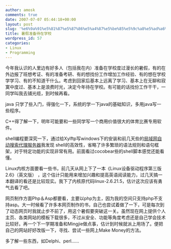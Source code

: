 ```yaml
---
author: amosk
comments: true
date: 2007-07-07 05:44:18+00:00
layout: post
slug: '%e6%9a%91%e5%81%87%e5%87%86%e5%a4%87%e5%be%85%e5%9c%a8%e5%ad%a6%e6%a0%a1'
title: 暑假准备待在学校
wordpress_id: 57
categories:
- Linux
- Programming
---
```


今年我认识的人里边有好多人（包括我在内）准备在学校度过漫长的暑假，有的在外边报了班想考证、有的准备考研、有的想找份工作增加工作经验、有的想在学校学学习、有的不知道干什么。考虑到回家后基本上远离了学习、基本上在无聊和寂寞中度过、基本上是浪费时光，决定今年待在学校。有可能的话找份工作干干，一同学叫我去铺光缆，到时候再看。

java 只学了些入门，得强化一下，系统的学一下java的基础知识，多用java写一些程序。

C++得了解一下，明年可能要和一些同学写一个商用价值很大的体育比赛专用软件。

shell编程要深究一下，通过给Xylftp写windows下的安装和前几天些的[局域网自动搜索代理服务器](http://kongove.whostas.com/blog/?p=52)我发现 shell的高效性，省略了许多繁琐的语法规则和语句框架，对于特定功能的实现非常有用。前面看过cocobear些的shell脚本感觉还能看懂。

Linux内核方面要看一些书，前几天从网上下了一本《Linux设备驱动程序第三版2.6》（英文版） ，这个估计只能用来增加兴趣和提高英语阅读能力，过几天搞一本翻译的看还是比较现实。我下了内核原代码linux-2.6.21.5，估计这次应该有勇气去看了吧。

网页制作方面Php＆Asp都要看，主要以php为主，因为我的空间只支持php不支持asp。大一时候看了许多本网页制作的书，自己也尝试着做了一下，可是每次到了动态网页时我就止步不前了，用这个暑假要突破这一关。虽然现在网上提供个人主页、各类网站的模板下载很多，不过从安全、功能等角度考虑还是自己学会技术比较好。再一个下一学期准备和Mingjie做点事，估计到时候就派上用场了。便把自己的网站好好改版一下，寻找、尝试一些网上Make Money的方法。

多了解一些东西，如Delphi、perl……
